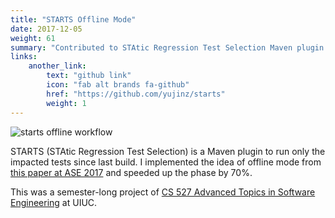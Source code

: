 ```yaml
---
title: "STARTS Offline Mode"
date: 2017-12-05
weight: 61
summary: "Contributed to STAtic Regression Test Selection Maven plugin by making the dependency analysis phase run in parallel with the test execution phase."
links:
    another_link:
        text: "github link"
        icon: "fab alt brands fa-github"
        href: "https://github.com/yujinz/starts"
        weight: 1
---
```


![starts offline workflow](https://lh3.googleusercontent.com/iPvJCKC6MGpAsM4-O0_2yNIxUcHnhVYI4GiHrGacqCBn5kmrq4dNX_J0x6Vbti_gZSFfJ5h93lkpd4pQCe2QoqSNwQ-RB1gMQvT9WJWE947uS-s-o2vKeglHOWmA83pri0_H_go58VmOfaDPrjwza7rQDK11hhnvwK8W98qzSgWVc9WiTpLCg89ewvBkUrqId3-JPUD72C2axzg6esouq2wj07WbsPpfKjSY0oN0NvlZuJohwobnyPvNx_9tJjv-iph9xJ8lfoqhMlf3XnIOL4RW-CGzLHiRRjcRr8cJveAjw9UFrXX0S1wCu7vyqMs0Q4bG8odBr3YefcHd5MSJVch4oaL3ckiWVhBhEgZfMLjc_6dRXhOEsluXrKzfDm5eODTQVfOqonDAl0_g5R2AHZtawHBv2X_HjAedCVouD2gcWpoJOQBpjCiMISkwIKpl-VJMkSy2dINUUWQU47jiuimvkUSCWiZHnyTSBYqEEEMKpxSVvC4zjD6xEJTdHLhiFhf2ny8_k7l5x1vm5xz2I2vbA4kZNdMedHOYA5hN2gmZTsVfewWoDQ3sqW7soQ93LCySvOGaEDAGwuHHpTEETK4-mIyK6aLLff-It0A=w740-h309-no)

STARTS (STAtic Regression Test Selection) is a Maven plugin to run only the impacted tests since last build. I implemented the idea of offline mode from [this paper at ASE 2017](http://mir.cs.illinois.edu/legunsen/pubs/LegunsenETALSTARTSDemo.pdf) and speeded up the phase by 70%.

This was a semester-long project of [CS 527 Advanced Topics in Software Engineering](https://wiki.illinois.edu/wiki/display/cs527fa17) at UIUC.
